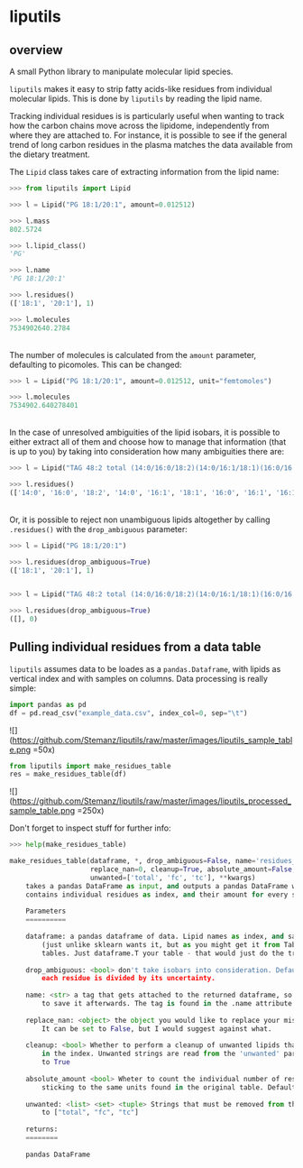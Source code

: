 # liputils

## overview
A small Python library to manipulate molecular lipid species.

```liputils``` makes it easy to strip fatty acids-like residues from individual molecular lipids. This is done by ```liputils``` by reading the lipid name.

Tracking individual residues is is particularly useful when wanting to track how the carbon chains move across the lipidome, independently from where they are attached to. For instance, it is possible to see if the general trend of long carbon residues in the plasma matches the data available from the dietary treatment.

The ```Lipid``` class takes care of extracting information from the lipid name:

```python
>>> from liputils import Lipid

>>> l = Lipid("PG 18:1/20:1", amount=0.012512)

>>> l.mass
802.5724

>>> l.lipid_class()
'PG'

>>> l.name
'PG 18:1/20:1'

>>> l.residues()
(['18:1', '20:1'], 1)

>>> l.molecules
7534902640.2784
```
\
The number of molecules is calculated from the ```amount``` parameter, defaulting to picomoles. This can be changed:

```python
>>> l = Lipid("PG 18:1/20:1", amount=0.012512, unit="femtomoles")

>>> l.molecules
7534902.640278401
```
\
In the case of unresolved ambiguities of the lipid isobars, it is possible to either extract all of them and choose how to manage that information (that is up to you) by taking into consideration how many ambiguities there are:

```python
>>> l = Lipid("TAG 48:2 total (14:0/16:0/18:2)(14:0/16:1/18:1)(16:0/16:1/16:1)")

>>> l.residues()                
(['14:0', '16:0', '18:2', '14:0', '16:1', '18:1', '16:0', '16:1', '16:1'], 3)
```
\
Or, it is possible to reject non unambiguous lipids altogether by calling ```.residues()``` with the ```drop_ambiguous``` parameter:

```python
>>> l = Lipid("PG 18:1/20:1")               

>>> l.residues(drop_ambiguous=True)             
(['18:1', '20:1'], 1)


>>> l = Lipid("TAG 48:2 total (14:0/16:0/18:2)(14:0/16:1/18:1)(16:0/16:1/16:1)")

>>> l.residues(drop_ambiguous=True)          
([], 0)
```

## Pulling individual residues from a data table

```liputils``` assumes data to be loades as a ```pandas.Dataframe```, with lipids as vertical index and with samples on columns. Data processing is really simple:

```python
import pandas as pd
df = pd.read_csv("example_data.csv", index_col=0, sep="\t")
```

![](https://github.com/Stemanz/liputils/raw/master/images/liputils_sample_table.png =50x)

```python
from liputils import make_residues_table
res = make_residues_table(df)
```
![](https://github.com/Stemanz/liputils/raw/master/images/liputils_processed_sample_table.png =250x)

Don't forget to inspect stuff for further info:

```python
>>> help(make_residues_table)

make_residues_table(dataframe, *, drop_ambiguous=False, name='residues_table',
                    replace_nan=0, cleanup=True, absolute_amount=False,
                    unwanted=['total', 'fc', 'tc'], **kwargs)
    takes a pandas DataFrame as input, and outputs a pandas DataFrame what
    contains individual residues as index, and their amount for every sample/column.
    
    Parameters
    ==========
    
    dataframe: a pandas dataframe of data. Lipid names as index, and samples as columns
        (just unlike sklearn wants it, but as you might get it from Tableau software
        tables. Just dataframe.T your table - that would just do the trick).
    
    drop_ambiguous: <bool> don't take isobars into consideration. Defaults to False. If True,
        each residue is divided by its uncertainty.
    
    name: <str> a tag that gets attached to the returned dataframe, so you can use it
        to save it afterwards. The tag is found in the .name attribute.
    
    replace_nan: <object> the object you would like to replace your missing values with.
        It can be set to False, but I would suggest against what.
    
    cleanup: <bool> Whether to perform a cleanup of unwanted lipids that can be present
        in the index. Unwanted strings are read from the 'unwanted' parameter. Defaults
        to True
    
    absolute_amount <bool> Wheter to count the individual number of residues, rather to
        sticking to the same units found in the original table. Defaults to False
    
    unwanted: <list> <set> <tuple> Strings that must be removed from the lipid index. Defaults
        to ["total", "fc", "tc"]
    
    returns:
    ========
    
    pandas DataFrame
```
